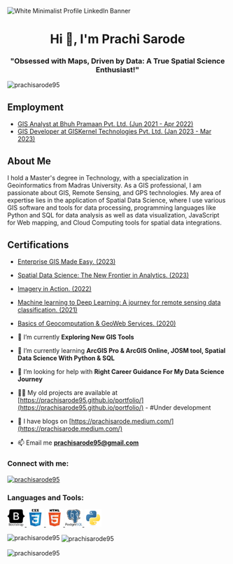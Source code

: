 ![White Minimalist Profile LinkedIn Banner](https://github.com/prachisarode95/prachisarode95/assets/60979131/a9e94a2c-5440-48eb-a219-81f8ff350361)

<h1 align="center">Hi 👋, I'm Prachi Sarode</h1>

<h3 align="center">"Obsessed with Maps, Driven by Data: A True Spatial Science Enthusiast!"</h3>

<p align="left"><img src="https://komarev.com/ghpvc/?username=prachisarode95&label=Profile%20views&color=0e75b6&style=flat" alt="prachisarode95" /></p>

## Employment
- [GIS Analyst at Bhuh Pramaan Pvt. Ltd. (Jun 2021 - Apr 2022)](https://www.bhuhpramaan.com/)
- [GIS Developer at GISKernel Technologies Pvt. Ltd. (Jan 2023 - Mar 2023)](https://www.giskernel.com/)

## About Me

I hold a Master's degree in Technology, with a specialization in Geoinformatics from Madras University. As a GIS professional, I am passionate about GIS, Remote Sensing, and GPS technologies. My area of expertise lies in the application of Spatial Data Science, where I use various GIS software and tools for data processing, programming languages like Python and SQL for data analysis as well as data visualization, JavaScript for Web mapping, and Cloud Computing tools for spatial data integrations.

## Certifications
- [Enterprise GIS Made Easy. (2023)](https://www.udemy.com/course/enterprise-gis-made-easy/)
- [Spatial Data Science: The New Frontier in Analytics. (2023)](https://www.esri.com/training/catalog/5d76dcf7e9ccda09bef61294/spatial-data-science-the-new-frontier-in-analytics/)
- [Imagery in Action. (2022)](https://www.esri.com/training/catalog/6074ab588e68a831e4d8974b/imagery-in-action/)
- [Machine learning to Deep Learning: A journey for remote sensing data classification. (2021)](https://eclass.iirs.gov.in/offline-session)
- [Basics of Geocomputation & GeoWeb Services. (2020)](https://eclass.iirs.gov.in/offline-session)


- 🔭 I’m currently **Exploring New GIS Tools**

- 🌱 I’m currently learning **ArcGIS Pro & ArcGIS Online, JOSM tool, Spatial Data Science With Python & SQL**

- 🤝 I’m looking for help with **Right Career Guidance For My Data Science Journey**

- 👨‍💻 My old projects are available at [https://prachisarode95.github.io/portfolio/](https://prachisarode95.github.io/portfolio/) - #Under development

- 📝 I have blogs on [https://prachisarode.medium.com/](https://prachisarode.medium.com/)

- 📫 Email me **prachisarode95@gmail.com**

<h3 align="left">Connect with me:</h3>
<p align="left">
<a href="https://linkedin.com/in/prachisarode95" target="blank"><img align="center" src="https://raw.githubusercontent.com/rahuldkjain/github-profile-readme-generator/master/src/images/icons/Social/linked-in-alt.svg" alt="prachisarode95" height="30" width="40" /></a>
</p>

<h3 align="left">Languages and Tools:</h3>
<p align="left"> 
  <a href="https://getbootstrap.com" target="_blank" rel="noreferrer"> <img src="https://raw.githubusercontent.com/devicons/devicon/master/icons/bootstrap/bootstrap-plain-wordmark.svg" alt="bootstrap" width="40" height="40"/> </a>
  <a href="https://www.w3schools.com/css/" target="_blank" rel="noreferrer"> <img src="https://raw.githubusercontent.com/devicons/devicon/master/icons/css3/css3-original-wordmark.svg" alt="css3" width="40" height="40"/> </a> 
  <a href="https://www.w3.org/html/" target="_blank" rel="noreferrer"> <img src="https://raw.githubusercontent.com/devicons/devicon/master/icons/html5/html5-original-wordmark.svg" alt="html5" width="40" height="40"/> </a> 
  <a href="https://www.postgresql.org" target="_blank" rel="noreferrer"> <img src="https://raw.githubusercontent.com/devicons/devicon/master/icons/postgresql/postgresql-original-wordmark.svg" alt="postgresql" width="40" height="40"/> </a> 
  <a href="https://www.python.org" target="_blank" rel="noreferrer"> <img src="https://raw.githubusercontent.com/devicons/devicon/master/icons/python/python-original.svg" alt="python" width="40" height="40"/> </a> 
</p>

<p><img align="left" src="https://github-readme-stats.vercel.app/api/top-langs?username=prachisarode95&show_icons=true&locale=en&layout=compact" alt="prachisarode95" /></p>

<p>&nbsp;<img align="center" src="https://github-readme-stats.vercel.app/api?username=prachisarode95&show_icons=true&locale=en" alt="prachisarode95" /></p>

<p><img align="center" src="https://github-readme-streak-stats.herokuapp.com/?user=prachisarode95&" alt="prachisarode95" /></p>
